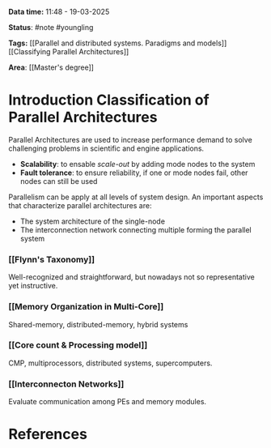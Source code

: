**Data time:** 11:48 - 19-03-2025

**Status**: #note #youngling 

**Tags:** [[Parallel and distributed systems. Paradigms and models]] [[Classifying Parallel Architectures]]

**Area**: [[Master's degree]]

# Introduction Classification of Parallel Architectures

 Parallel Architectures are used to increase performance demand to solve challenging problems in scientific and engine applications.
- **Scalability**: to ensable *scale-out* by adding mode nodes to the system
- **Fault tolerance**: to ensure reliability, if one or mode nodes fail, other nodes can still be used

Parallelism can be apply at all levels of system design. An important aspects that characterize parallel architectures are:
- The system architecture of the single-node
- The interconnection network connecting multiple forming the parallel system

### [[Flynn's Taxonomy]]
Well-recognized and straightforward, but nowadays not so representative yet instructive.
### [[Memory Organization  in Multi-Core]]
Shared-memory, distributed-memory, hybrid systems
### [[Core count & Processing model]]
CMP, multiprocessors, distributed systems, supercomputers.
### [[Interconnecton Networks]]
Evaluate communication among PEs and memory modules.

# References